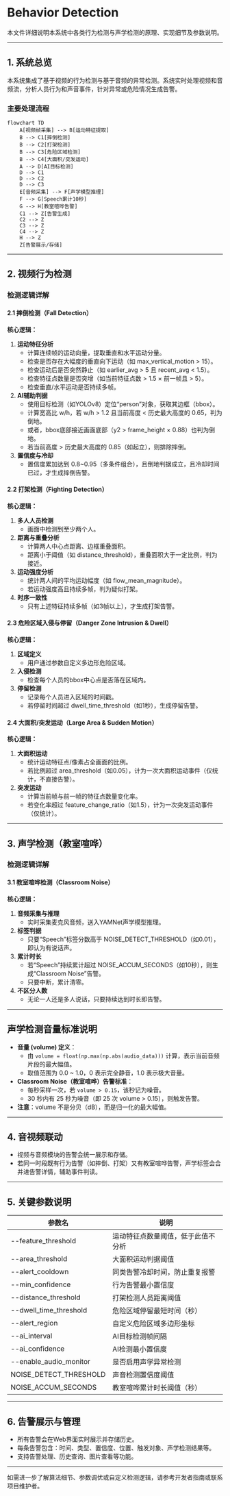 # Behavior Detection

本文件详细说明本系统中各类行为检测与声学检测的原理、实现细节及参数说明。

---

## 1. 系统总览

本系统集成了基于视频的行为检测与基于音频的异常检测。系统实时处理视频和音频流，分析人员行为和声音事件，针对异常或危险情况生成告警。

### 主要处理流程

```mermaid
flowchart TD
    A[视频帧采集] --> B[运动特征提取]
    B --> C1[摔倒检测]
    B --> C2[打架检测]
    B --> C3[危险区域检测]
    B --> C4[大面积/突发运动]
    A --> D[AI目标检测]
    D --> C1
    D --> C2
    D --> C3
    E[音频采集] --> F[声学模型推理]
    F --> G[Speech累计10秒]
    G --> H[教室喧哗告警]
    C1 --> Z[告警生成]
    C2 --> Z
    C3 --> Z
    C4 --> Z
    H --> Z
    Z[告警展示/存储]
```

---

## 2. 视频行为检测

### 检测逻辑详解

#### 2.1 摔倒检测（Fall Detection）

**核心逻辑：**
1. **运动特征分析**  
   - 计算连续帧的运动向量，提取垂直和水平运动分量。
   - 检查是否存在大幅度的垂直向下运动（如 max_vertical_motion > 15）。
   - 检查运动后是否突然静止（如 earlier_avg > 5 且 recent_avg < 1.5）。
   - 检查特征点数量是否突增（如当前特征点数 > 1.5 × 前一帧且 > 5）。
   - 检查垂直/水平运动是否持续多帧。
2. **AI辅助判据**  
   - 使用目标检测（如YOLOv8）定位“person”对象，获取其边框（bbox）。
   - 计算宽高比 w/h，若 w/h > 1.2 且当前高度 < 历史最大高度的 0.65，判为倒地。
   - 或者，bbox底部接近画面底部（y2 > frame_height × 0.88）也判为倒地。
   - 若当前高度 > 历史最大高度的 0.85（如起立），则排除摔倒。
3. **置信度与冷却**  
   - 置信度累加达到 0.8~0.95（多条件组合），且倒地判据成立，且冷却时间已过，才生成摔倒告警。

#### 2.2 打架检测（Fighting Detection）

**核心逻辑：**
1. **多人人员检测**  
   - 画面中检测到至少两个人。
2. **距离与重叠分析**  
   - 计算两人中心点距离、边框重叠面积。
   - 距离小于阈值（如 distance_threshold），重叠面积大于一定比例，判为接近。
3. **运动强度分析**  
   - 统计两人间的平均运动幅度（如 flow_mean_magnitude）。
   - 若运动强度高且持续多帧，判为疑似打架。
4. **时序一致性**  
   - 只有上述特征持续多帧（如3帧以上），才生成打架告警。

#### 2.3 危险区域入侵与停留（Danger Zone Intrusion & Dwell）

**核心逻辑：**
1. **区域定义**  
   - 用户通过参数自定义多边形危险区域。
2. **入侵检测**  
   - 检查每个人员的bbox中心点是否落在区域内。
3. **停留检测**  
   - 记录每个人员进入区域的时间戳。
   - 若停留时间超过 dwell_time_threshold（如1秒），生成停留告警。

#### 2.4 大面积/突发运动（Large Area & Sudden Motion）

**核心逻辑：**
1. **大面积运动**  
   - 统计运动特征点/像素占全画面的比例。
   - 若比例超过 area_threshold（如0.05），计为一次大面积运动事件（仅统计，不直接告警）。
2. **突发运动**  
   - 计算当前帧与前一帧的特征点数量变化率。
   - 若变化率超过 feature_change_ratio（如1.5），计为一次突发运动事件（仅统计）。

---

## 3. 声学检测（教室喧哗）

### 检测逻辑详解

#### 3.1 教室喧哗检测（Classroom Noise）

**核心逻辑：**
1. **音频采集与推理**  
   - 实时采集麦克风音频，送入YAMNet声学模型推理。
2. **标签判据**  
   - 只要“Speech”标签分数高于 NOISE_DETECT_THRESHOLD（如0.01），即认为有说话声。
3. **累计时长**  
   - 若“Speech”持续累计超过 NOISE_ACCUM_SECONDS（如10秒），则生成“Classroom Noise”告警。
   - 只要中断，累计清零。
4. **不区分人数**  
   - 无论一人还是多人说话，只要持续达到时长即告警。

---

## 声学检测音量标准说明

- **音量 (volume) 定义**：
  - 由 `volume = float(np.max(np.abs(audio_data)))` 计算，表示当前音频片段的最大幅值。
  - 取值范围为 0.0 ~ 1.0，0 表示完全静音，1.0 表示极大音量。
- **Classroom Noise（教室喧哗）告警标准**：
  - 每秒采样一次，若 `volume > 0.15`，该秒记为噪音。
  - 30 秒内有 25 秒为噪音（即 25 次 volume > 0.15），则触发告警。
- **注意**：volume 不是分贝（dB），而是归一化的最大幅值。

---

## 4. 音视频联动
- 视频与音频模块的告警会统一展示和存储。
- 若同一时段既有行为告警（如摔倒、打架）又有教室喧哗告警，声学标签会合并进告警详情，辅助事件判读。

---

## 5. 关键参数说明

| 参数名                    | 说明                                      |
|--------------------------|------------------------------------------|
| --feature_threshold      | 运动特征点数量阈值，低于此值不分析         |
| --area_threshold         | 大面积运动判据阈值                        |
| --alert_cooldown         | 同类告警冷却时间，防止重复报警             |
| --min_confidence         | 行为告警最小置信度                        |
| --distance_threshold     | 打架检测人员距离阈值                      |
| --dwell_time_threshold   | 危险区域停留最短时间（秒）                |
| --alert_region           | 自定义危险区域多边形坐标                  |
| --ai_interval            | AI目标检测帧间隔                          |
| --ai_confidence          | AI检测最小置信度                          |
| --enable_audio_monitor   | 是否启用声学异常检测                      |
| NOISE_DETECT_THRESHOLD   | 声音检测置信度阈值                        |
| NOISE_ACCUM_SECONDS      | 教室喧哗累计时长阈值（秒）                |

---

## 6. 告警展示与管理
- 所有告警会在Web界面实时展示并存储历史。
- 每条告警包含：时间、类型、置信度、位置、触发对象、声学检测结果等。
- 支持告警处理、历史查询、图片查看等功能。

---

如需进一步了解算法细节、参数调优或自定义检测逻辑，请参考开发者指南或联系项目维护者。 